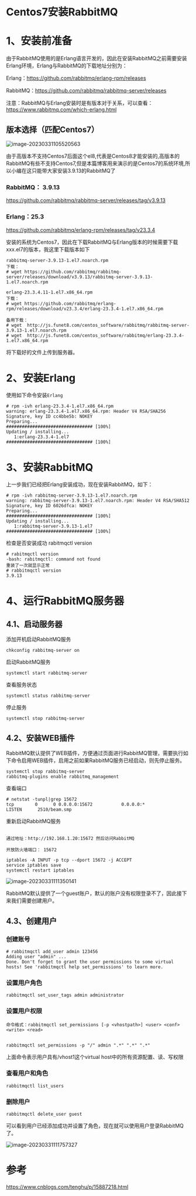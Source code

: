 # Centos7安装RabbitMQ



# 1、安装前准备

由于RabbitMQ使用的是Erlang语言开发的，因此在安装RabbitMQ之前需要安装Erlang环境，Erlang与RabbitMQ的下载地址分别为：

Erlang：https://github.com/rabbitmq/erlang-rpm/releases

RabbitMQ：https://github.com/rabbitmq/rabbitmq-server/releases



注意：RabbitMQ与Erlang安装时是有版本对于关系，可以查看：https://www.rabbitmq.com/which-erlang.html

## 版本选择（匹配Centos7）

![image-20230331105520563](https://imgoss.xgss.net/picgo/image-20230331105520563.png?aliyun)

由于高版本不支持Centos7后面这个el8,代表是Centos8才能安装的,高版本的RabbitMQ有些不支持Centos7,但是本篇博客用来演示的是Centos7的系统环境,所以小编在这只能带大家安装3.9.13的RabbitMQ了

### RabbitMQ： 3.9.13

https://github.com/rabbitmq/rabbitmq-server/releases/tag/v3.9.13

### Erlang：25.3

https://github.com/rabbitmq/erlang-rpm/releases/tag/v23.3.4



安装的系统为Centos7，因此在下载RabbitMQ与Erlang版本的时候需要下载xxx.el7的版本，我这里下载版本如下

```
rabbitmq-server-3.9.13-1.el7.noarch.rpm
下载：
# wget https://github.com/rabbitmq/rabbitmq-server/releases/download/v3.9.13/rabbitmq-server-3.9.13-1.el7.noarch.rpm

erlang-23.3.4.11-1.el7.x86_64.rpm
下载： 
# wget https://github.com/rabbitmq/erlang-rpm/releases/download/v23.3.4/erlang-23.3.4-1.el7.x86_64.rpm

备用下载：
# wget  http://js.funet8.com/centos_software/rabbitmq/rabbitmq-server-3.9.13-1.el7.noarch.rpm
# wget  http://js.funet8.com/centos_software/rabbitmq/erlang-23.3.4-1.el7.x86_64.rpm
```

将下载好的文件上传到服务器。

# 2、安装Erlang

使用如下命令安装`Erlang`

```none
# rpm -ivh erlang-23.3.4-1.el7.x86_64.rpm 
warning: erlang-23.3.4-1.el7.x86_64.rpm: Header V4 RSA/SHA256 Signature, key ID cc4bbe5b: NOKEY
Preparing...                          ################################# [100%]
Updating / installing...
   1:erlang-23.3.4-1.el7              ################################# [100%]
```

# 3、安装RabbitMQ

上一步我们已经把Erlang安装成功，现在安装RabbitMQ，如下：

```
# rpm -ivh rabbitmq-server-3.9.13-1.el7.noarch.rpm 
warning: rabbitmq-server-3.9.13-1.el7.noarch.rpm: Header V4 RSA/SHA512 Signature, key ID 6026dfca: NOKEY
Preparing...                          ################################# [100%]
Updating / installing...
   1:rabbitmq-server-3.9.13-1.el7     ################################# [100%]
```



检查是否安装成功 rabitmqctl version

```
# rabitmqctl version
-bash: rabitmqctl: command not found
重装了一次就显示正常
# rabbitmqctl version
3.9.13
```

# 4、运行RabbitMQ服务器

## 4.1、启动服务器

添加开机启动RabbitMQ服务

```
chkconfig rabbitmq-server on
```

启动RabbitMQ服务

```
systemctl start rabbitmq-server
```

查看服务状态

```
systemctl status rabbitmq-server
```

停止服务

```
systemctl stop rabbitmq-server
```



## 4.2、安装WEB插件

RabbitMQ默认提供了WEB插件，方便通过页面进行RabbitMQ管理，需要执行如下命令启用WEB插件，启用之前如果RabbitMQ服务已经启动，则先停止服务。

```
systemctl stop rabbitmq-server
rabbitmq-plugins enable rabbitmq_management
```

查看端口

```
# netstat -tunpl|grep 15672
tcp        0      0 0.0.0.0:15672           0.0.0.0:*               LISTEN      2510/beam.smp   
```



重新启动RabbitMQ服务

```

通过地址：http://192.168.1.20:15672 然后访问RabbitMQ

开放防火墙端口： 15672

iptables -A INPUT -p tcp --dport 15672 -j ACCEPT
service iptables save
systemctl restart iptables
```

![image-20230331111350141](https://imgoss.xgss.net/picgo/image-20230331111350141.png?aliyun)

RabbitMQ默认提供了一个guest账户，默认的账户没有权限登录不了，因此接下来我们需要创建用户。

## 4.3、创建用户

### 创建账号

```
# rabbitmqctl add_user admin 123456
Adding user "admin" ...
Done. Don't forget to grant the user permissions to some virtual hosts! See 'rabbitmqctl help set_permissions' to learn more.
```

### 设置用户角色

```
rabbitmqctl set_user_tags admin administrator
```

### 设置用户权限

```
命令格式：rabbitmqctl set_permissions [-p <vhostpath>] <user> <conf> <write> <read>


rabbitmqctl set_permissions -p "/" admin ".*" ".*" ".*"
```



上面命令表示用户具有/vhost1这个virtual host中的所有资源配置、读、写权限

### 查看用户和角色

```
rabbitmqctl list_users
```

### 删除用户

```
rabbitmqctl delete_user guest
```



可以看到用户已经添加成功并设置了角色，现在就可以使用用户登录RabbitMQ了。

![image-20230331111757327](https://imgoss.xgss.net/picgo/image-20230331111757327.png?aliyun)



# 参考

https://www.cnblogs.com/tenghu/p/15887218.html